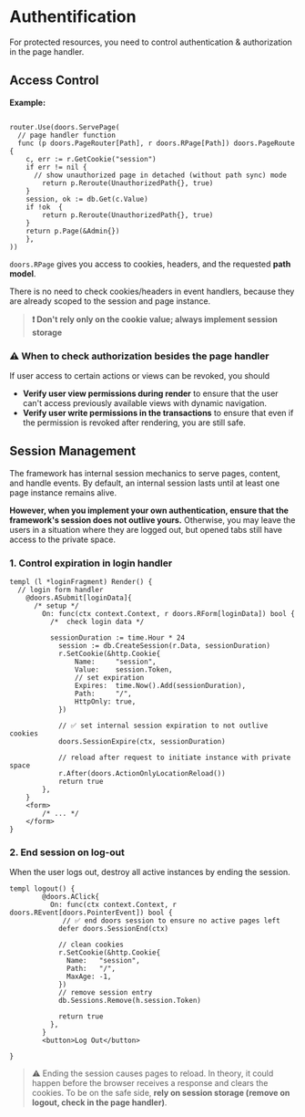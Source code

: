 # Authentification

For protected resources, you need to control authentication & authorization in the page handler.

## Access Control

**Example:**

```templ

router.Use(doors.ServePage(
  // page handler function
  func (p doors.PageRouter[Path], r doors.RPage[Path]) doors.PageRoute {
  	c, err := r.GetCookie("session")
    if err != nil {
      // show unauthorized page in detached (without path sync) mode 
    	return p.Reroute(UnauthorizedPath{}, true)
    }
    session, ok := db.Get(c.Value)
    if !ok  {
    	return p.Reroute(UnauthorizedPath{}, true)
    }
  	return p.Page(&Admin{})
	},
))
```

`doors.RPage` gives you access to cookies, headers, and the requested **path model**.

There is no need to check cookies/headers in event handlers, because they are already scoped to the session and page instance.

> **❗ Don't rely only on the cookie value; always implement session storage** 

### ⚠️ When to check authorization besides the page handler

If user access to certain actions or views can be revoked, you should 

* **Verify user view permissions during render** to ensure that the user can't access previously available views with dynamic navigation. 
* **Verify user write permissions in the transactions** to ensure that even if the permission is revoked after rendering, you are still safe.

## Session Management

The framework has internal session mechanics to serve pages, content, and handle events. By default, an internal session lasts until at least one page instance remains alive. 

**However, when you implement your own authentication, ensure that the framework's session does not outlive yours.** Otherwise, you may leave the users in a situation where they are logged out, but opened tabs still have access to the private space.

### 1. Control expiration in login handler

```templ
templ (l *loginFragment) Render() {
  // login form handler
	@doors.ASubmit[loginData]{
	  /* setup */
		On: func(ctx context.Context, r doors.RForm[loginData]) bool {
		  /*  check login data */
		  
		  sessionDuration := time.Hour * 24
			session := db.CreateSession(r.Data, sessionDuration)
			r.SetCookie(&http.Cookie{
				Name:     "session",
				Value:    session.Token,
				// set expiration
				Expires:  time.Now().Add(sessionDuration),
				Path:     "/",
				HttpOnly: true,
			})
	
			// ✅ set internal session expiration to not outlive cookies
			doors.SessionExpire(ctx, sessionDuration)
			
			// reload after request to initiate instance with private space
			r.After(doors.ActionOnlyLocationReload())
			return true
		},
	}
	<form>
		/* ... */
	</form>
}
```

### 2. End session on log-out

When the user logs out, destroy all active instances by ending the session.

```templ
templ logout() {
		@doors.AClick{
          On: func(ctx context.Context, r doors.REvent[doors.PointerEvent]) bool {
             // ✅ end doors session to ensure no active pages left
            defer doors.SessionEnd(ctx)
            
            // clean cookies
            r.SetCookie(&http.Cookie{
              Name:   "session",
              Path:   "/",
              MaxAge: -1,
            })
            // remove session entry
            db.Sessions.Remove(h.session.Token)
           
            return true
          },
        }
		<button>Log Out</button>

}
```

> ⚠️ Ending the session causes pages to reload. In theory, it could happen before the browser receives a response and clears the cookies. To be on the safe side, **rely on session storage (remove on logout, check in the page handler)**. 





